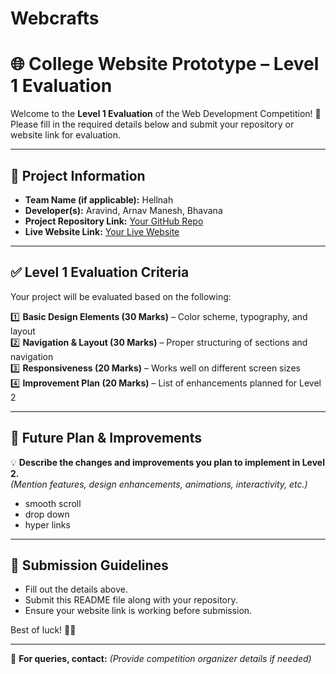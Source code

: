 # Webcrafts

# 🌐 College Website Prototype – Level 1 Evaluation  

Welcome to the **Level 1 Evaluation** of the Web Development Competition! 🚀  
Please fill in the required details below and submit your repository or website link for evaluation.  

---

## 📌 Project Information  

- **Team Name (if applicable):** Hellnah
- **Developer(s):** Aravind, Arnav Manesh, Bhavana
- **Project Repository Link:** [Your GitHub Repo](https://github.com/aravinnndddd/Webcrafts)
- **Live Website Link:** [Your Live Website](#)  

---

## ✅ Level 1 Evaluation Criteria  

Your project will be evaluated based on the following:  

1️⃣ **Basic Design Elements (30 Marks)** – Color scheme, typography, and layout  
2️⃣ **Navigation & Layout (30 Marks)** – Proper structuring of sections and navigation  
3️⃣ **Responsiveness (20 Marks)** – Works well on different screen sizes  
4️⃣ **Improvement Plan (20 Marks)** – List of enhancements planned for Level 2  

---

## 🔮 Future Plan & Improvements  

💡 **Describe the changes and improvements you plan to implement in Level 2.**  
_(Mention features, design enhancements, animations, interactivity, etc.)_  


 - smooth scroll
 - drop down
- hyper links

---

## 📩 Submission Guidelines  

- Fill out the details above.  
- Submit this README file along with your repository.  
- Ensure your website link is working before submission.  

Best of luck! 🚀🎨  

---

📌 **For queries, contact:** _(Provide competition organizer details if needed)_  
